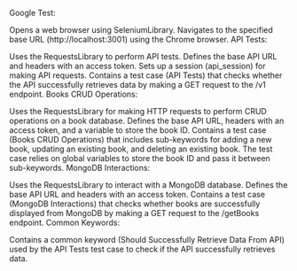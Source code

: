 Google Test:

Opens a web browser using SeleniumLibrary.
Navigates to the specified base URL (http://localhost:3001) using the Chrome browser.
API Tests:

Uses the RequestsLibrary to perform API tests.
Defines the base API URL and headers with an access token.
Sets up a session (api_session) for making API requests.
Contains a test case (API Tests) that checks whether the API successfully retrieves data by making a GET request to the /v1 endpoint.
Books CRUD Operations:

Uses the RequestsLibrary for making HTTP requests to perform CRUD operations on a book database.
Defines the base API URL, headers with an access token, and a variable to store the book ID.
Contains a test case (Books CRUD Operations) that includes sub-keywords for adding a new book, updating an existing book, and deleting an existing book.
The test case relies on global variables to store the book ID and pass it between sub-keywords.
MongoDB Interactions:

Uses the RequestsLibrary to interact with a MongoDB database.
Defines the base API URL and headers with an access token.
Contains a test case (MongoDB Interactions) that checks whether books are successfully displayed from MongoDB by making a GET request to the /getBooks endpoint.
Common Keywords:

Contains a common keyword (Should Successfully Retrieve Data From API) used by the API Tests test case to check if the API successfully retrieves data.
